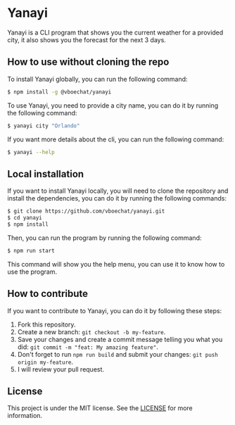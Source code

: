 # Yanayi

Yanayi is a CLI program that shows you the current weather for a provided city, it also shows you the forecast for the next 3 days.

## How to use without cloning the repo

To install Yanayi globally, you can run the following command:

```bash
$ npm install -g @vboechat/yanayi
```

To use Yanayi, you need to provide a city name, you can do it by running the following command:

```bash
$ yanayi city "Orlando"
```

If you want more details about the cli, you can run the following command:

```bash
$ yanayi --help
```

## Local installation

If you want to install Yanayi locally, you will need to clone the repository and install the dependencies, you can do it by running the following commands:
    
```bash
$ git clone https://github.com/vboechat/yanayi.git
$ cd yanayi
$ npm install
```
    
Then, you can run the program by running the following command:

```bash
$ npm run start
```

This command will show you the help menu, you can use it to know how to use the program.

## How to contribute

If you want to contribute to Yanayi, you can do it by following these steps:

1. Fork this repository.
2. Create a new branch: `git checkout -b my-feature`.
3. Save your changes and create a commit message telling you what you did: `git commit -m "feat: My amazing feature"`.
4. Don't forget to run `npm run build` and submit your changes: `git push origin my-feature`.
5. I will review your pull request.

## License

This project is under the MIT license. See the [LICENSE](https://choosealicense.com/licenses/mit/) for more information.